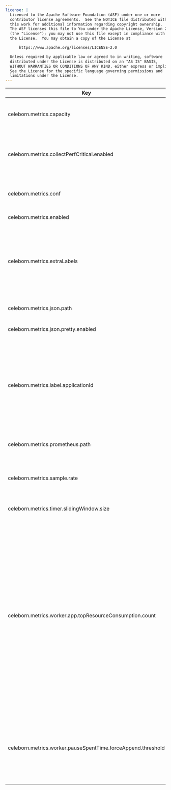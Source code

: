 ```yaml
---
license: |
  Licensed to the Apache Software Foundation (ASF) under one or more
  contributor license agreements.  See the NOTICE file distributed with
  this work for additional information regarding copyright ownership.
  The ASF licenses this file to You under the Apache License, Version 2.0
  (the "License"); you may not use this file except in compliance with
  the License.  You may obtain a copy of the License at

      https://www.apache.org/licenses/LICENSE-2.0

  Unless required by applicable law or agreed to in writing, software
  distributed under the License is distributed on an "AS IS" BASIS,
  WITHOUT WARRANTIES OR CONDITIONS OF ANY KIND, either express or implied.
  See the License for the specific language governing permissions and
  limitations under the License.
---
```


<!--begin-include-->
| Key | Default | isDynamic | Description | Since | Deprecated |
| --- | ------- | --------- | ----------- | ----- | ---------- |
| celeborn.metrics.capacity | 4096 | false | The maximum number of metrics which a source can use to generate output strings. | 0.2.0 |  | 
| celeborn.metrics.collectPerfCritical.enabled | false | false | It controls whether to collect metrics which may affect performance. When enable, Celeborn collects them. | 0.2.0 |  | 
| celeborn.metrics.conf | &lt;undefined&gt; | false | Custom metrics configuration file path. Default use `metrics.properties` in classpath. | 0.3.0 |  | 
| celeborn.metrics.enabled | true | false | When true, enable metrics system. | 0.2.0 |  | 
| celeborn.metrics.extraLabels |  | false | If default metric labels are not enough, extra metric labels can be customized. Labels' pattern is: `<label1_key>=<label1_value>[,<label2_key>=<label2_value>]*`; e.g. `env=prod,version=1` | 0.3.0 |  | 
| celeborn.metrics.json.path | /metrics/json | false | URI context path of json metrics HTTP server. | 0.4.0 |  | 
| celeborn.metrics.json.pretty.enabled | true | false | When true, view metrics in json pretty format | 0.4.0 |  | 
| celeborn.metrics.label.applicationId | false | false | When true, push applicationId as label for certain metrics. Note: applicationId is considered as a high cardinality label, be careful enabling it on metrics systems that are not optimized for high cardinality columns. | 0.6.0 |  | 
| celeborn.metrics.prometheus.path | /metrics/prometheus | false | URI context path of prometheus metrics HTTP server. | 0.4.0 |  | 
| celeborn.metrics.sample.rate | 1.0 | false | It controls if Celeborn collect timer metrics for some operations. Its value should be in [0.0, 1.0]. | 0.2.0 |  | 
| celeborn.metrics.timer.slidingWindow.size | 4096 | false | The sliding window size of timer metric. | 0.2.0 |  | 
| celeborn.metrics.worker.app.topResourceConsumption.count | 0 | false | Size for top items about top resource consumption applications list of worker. The top resource consumption is determined by sum of diskBytesWritten and hdfsBytesWritten. The top resource consumption count prevents the total number of metrics from exceeding the metrics capacity.Note: This will add applicationId as label which is considered as a high cardinality label, be careful enabling it on metrics systems that are not optimized for high cardinality columns. | 0.6.0 |  | 
| celeborn.metrics.worker.pauseSpentTime.forceAppend.threshold | 10 | false | Force append worker pause spent time even if worker still in pause serving state. Help user can find worker pause spent time increase, when worker always been pause state. |  |  | 
<!--end-include-->
